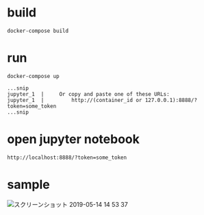 # build

```
docker-compose build
```


# run

```
docker-compose up

...snip
jupyter_1  |     Or copy and paste one of these URLs:
jupyter_1  |         http://(container_id or 127.0.0.1):8888/?token=some_token
...snip
```


# open jupyter notebook

```
http://localhost:8888/?token=some_token
```

# sample

![スクリーンショット 2019-05-14 14 53 37](https://user-images.githubusercontent.com/1496543/57673796-38950280-7658-11e9-8fb0-be78445d04d5.png)

